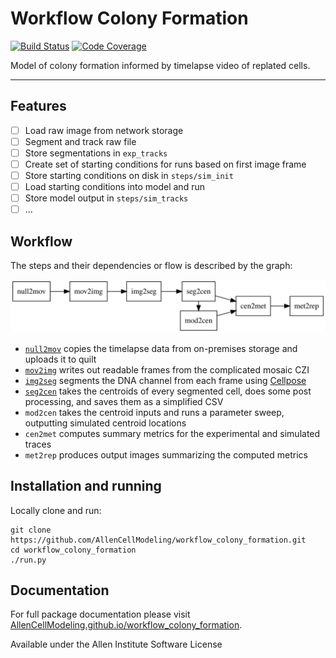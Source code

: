 # Workflow Colony Formation

[![Build Status](https://github.com/AllenCellModeling/workflow_colony_formation/workflows/Build%20Master/badge.svg)](https://github.com/AllenCellModeling/workflow_colony_formation/actions)
[![Code Coverage](https://codecov.io/gh/AllenCellModeling/workflow_colony_formation/branch/master/graph/badge.svg)](https://codecov.io/gh/AllenCellModeling/workflow_colony_formation)

Model of colony formation informed by timelapse video of replated cells.

---

## Features

- [ ] Load raw image from network storage
- [ ] Segment and track raw file
- [ ] Store segmentations in `exp_tracks`
- [ ] Create set of starting conditions for runs based on first image frame
- [ ] Store starting conditions on disk in `steps/sim_init`
- [ ] Load starting conditions into model and run
- [ ] Store model output in `steps/sim_tracks`
- [ ] ...

## Workflow

The steps and their dependencies or flow is described by the graph:

![MTI-ABM Workflow](./docs/imgs/steps.svg)

- [`null2mov`] copies the timelapse data from on-premises storage and uploads it to quilt
- [`mov2img`] writes out readable frames from the complicated mosaic CZI
- [`img2seg`] segments the DNA channel from each frame using [Cellpose](http://cellpose.org)
- [`seg2cen`] takes the centroids of every segmented cell, does some post processing, and saves them as a simplified CSV
- `mod2cen` takes the centroid inputs and runs a parameter sweep, outputting simulated centroid locations
- `cen2met` computes summary metrics for the experimental and simulated traces
- `met2rep` produces output images summarizing the computed metrics

[`null2mov`]:https://github.com/AllenCellModeling/workflow_colony_formation/tree/master/workflow_colony_formation/steps/null2mov
[`mov2img`]:https://github.com/AllenCellModeling/workflow_colony_formation/tree/master/workflow_colony_formation/steps/mov2img
[`img2seg`]:https://github.com/AllenCellModeling/workflow_colony_formation/blob/master/workflow_colony_formation/steps/img2seg/img2seg.ipynb
[`seg2cen`]:https://github.com/AllenCellModeling/workflow_colony_formation/blob/master/workflow_colony_formation/steps/seg2cen/seg2cen.ipynb

## Installation and running

Locally clone and run: 

```
git clone https://github.com/AllenCellModeling/workflow_colony_formation.git
cd workflow_colony_formation
./run.py
```

## Documentation

For full package documentation please visit [AllenCellModeling.github.io/workflow_colony_formation](https://AllenCellModeling.github.io/workflow_colony_formation).

Available under the Allen Institute Software License

